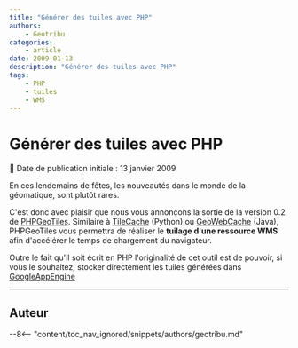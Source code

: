 ```yaml
---
title: "Générer des tuiles avec PHP"
authors:
    - Geotribu
categories:
    - article
date: 2009-01-13
description: "Générer des tuiles avec PHP"
tags:
    - PHP
    - tuiles
    - WMS
---
```


# Générer des tuiles avec PHP

:calendar: Date de publication initiale : 13 janvier 2009

En ces lendemains de fêtes, les nouveautés dans le monde de la géomatique, sont plutôt rares.

C'est donc avec plaisir que nous vous annonçons la sortie de la version 0.2 de [PHPGeoTiles](http://www.geowebdeveloper.com/phpgeotiles/). Similaire à [TileCache](http://www.tilecache.org/) (Python) ou [GeoWebCache](http://geowebcache.org/trac) (Java), PHPGeoTiles vous permettra de réaliser le **tuilage d'une ressource WMS** afin d'accélérer le temps de chargement du navigateur.

Outre le fait qu'il soit écrit en PHP l'originalité de cet outil est de pouvoir, si vous le souhaitez, stocker directement les tuiles générées dans [GoogleAppEngine](http://code.google.com/intl/fr/appengine/)

----

## Auteur

--8<-- "content/toc_nav_ignored/snippets/authors/geotribu.md"
